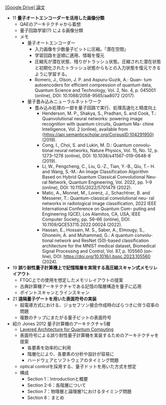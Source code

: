 [[Google Drive] 論文](https://drive.google.com/drive/folders/1-zG9OQdadTJcNMdgIAjD5j6lUoHGb3Gc?usp=drive_link)

- 11 **量子オートエンコーダーを活用した画像分類** 
	- QAEのアーキテクチャから着想
	- 量子回路学習(?) による画像分類
	- メモ
		- 量子オートエンコーダー
			- 入力画像を少数量子ビットに圧縮。「潜在空間」
			- 学習回路を逆順に適用、情報を復元
			- 圧縮先が潜在状態、残りがトラッシュ状態。圧縮された潜在状態と初期化されたトラッシュ状態からもとの入力状態を復元できるように学習する。
			- Romero, J., Olson, J. P. and Aspuru-Guzik, A.: Quan- tum autoencoders for efficient compression of quantum data, Quantum Science and Technology, Vol. 2, No. 4, p. 045001 (online), DOI: 10.1088/2058-9565/aa8072 (2017).
		- 量子畳み込みニューラルネットワーク
			- 畳み込み処理の一部を量子回路で実行、処理高速化と精度向上
				- Henderson, M. P., Shakya, S., Pradhan, S. and Cook, T.: Quanvolutional neural networks: powering image recognition with quantum circuits, Quantum Ma- chine Intelligence, Vol. 2 (online), available from ⟨https://api.semanticscholar.org/CorpusID:104291950⟩ (2019).
				- Cong, I., Choi, S. and Lukin, M. D.: Quantum convolu- tional neural networks, Nature Physics, Vol. 15, No. 12, p. 1273–1278 (online), DOI: 10.1038/s41567-019-0648-8 (2019).
				- Li, W., Pengcheng, C., Liu, G.-Z., Tian, Y.-B., Qiu, T.- H. and Wang, S.-M.: An Image Classification Algorithm Based on Hybrid Quantum Classical Convolutional Neu- ral Network, Quantum Engineering, Vol. 2022, pp. 1–9 (online), DOI: 10.1155/2022/5701479 (2022). 
				- Matic, A., Monnet, M., Lorenz, J., Schachtner, B. and Messerer, T.: Quantum-classical convolutional neu- ral networks in radiological image classification, 2022 IEEE International Conference on Quantum Com- puting and Engineering (QCE), Los Alamitos, CA, USA, IEEE Computer Society, pp. 56–66 (online), DOI: 10.1109/QCE53715.2022.00024 (2022). 
				- Hassan, E., Hossain, M. S., Saber, A., Elmougy, S., Ghoneim, A. and Muhammad, G.: A quantum convolu- tional network and ResNet (50)-based classification architecture for the MNIST medical dataset, Biomedical Signal Processing and Control, Vol. 87, p. 105560 (on- line), DOI: https://doi.org/10.1016/j.bspc.2023.105560 (2024).
- 19 **誤り耐性量子計算機上で記憶階層を実現する高圧縮スキャン式メモリレイアウト** 
	- FTQC上での使用を想定したメモリレイアウトの提案
	- 古典計算機アーキテクチャである記憶の階層構造を量子に応用
	- ポイントスキャンとラインスキャン
- 21 **遠隔量子ゲートを用いた表面符号の実装** 
	- 超電導方式における、ジョセフソン接合作成時のばらつきに伴う収率の問題
	- 複数のチップにまたがる量子ビットの表面符号
- 紹介 Jones 2012 量子計算機のアーキテクチャ5層
	- [Layered Architecture for Quantum Computing](https://drive.google.com/file/d/1t8Vp0jxGkV0a5sgMGnep4ah3YXOxAO8z/view?usp=drive_link)
	- 表面符号による誤り耐性量子計算機を実装するためのアーキテクチャを提案
		- 各要素を効率的に利用
		- 階層化により、各要素の分析や設計が容易に
		- ハードウェアとソフトウェアのタイミング問題
	- optical controlを採用する、量子ドットを用いた方式を想定
	- 構成
		- Section 1：Introductionと概要
		- Section 2-6：各階層について
		- Section 7：物理層と論理層?におけるタイミング問題
		- Section 8：まとめ
